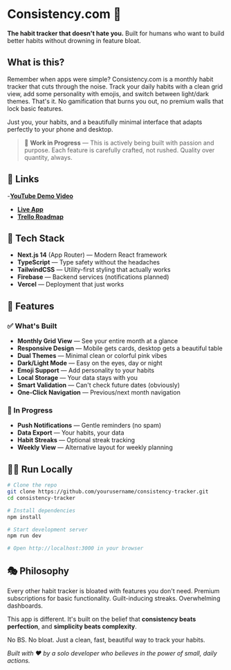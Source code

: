 # Consistency.com 🎯

**The habit tracker that doesn't hate you.** Built for humans who want to build better habits without drowning in feature bloat.

## What is this?

Remember when apps were simple? Consistency.com is a monthly habit tracker that cuts through the noise. Track your daily habits with a clean grid view, add some personality with emojis, and switch between light/dark themes. That's it. No gamification that burns you out, no premium walls that lock basic features.

Just you, your habits, and a beautifully minimal interface that adapts perfectly to your phone and desktop.

> 🚧 **Work in Progress** — This is actively being built with passion and purpose. Each feature is carefully crafted, not rushed. Quality over quantity, always.


## 🔗 Links

-**[YouTube Demo Video](https://www.youtube.com/watch?v=z7ydapMhn6Y)**
- **[Live App](https://tracker-nextjs-iqvc.vercel.app/)**
- **[Trello Roadmap](https://trello.com/b/mxGtC5fF/arch-a-track)** 

## 🔧 Tech Stack

- **Next.js 14** (App Router) — Modern React framework
- **TypeScript** — Type safety without the headaches
- **TailwindCSS** — Utility-first styling that actually works
- **Firebase** — Backend services (notifications planned)
- **Vercel** — Deployment that just works

## 🎯 Features

### ✅ What's Built
- **Monthly Grid View** — See your entire month at a glance
- **Responsive Design** — Mobile gets cards, desktop gets a beautiful table
- **Dual Themes** — Minimal clean or colorful pink vibes
- **Dark/Light Mode** — Easy on the eyes, day or night
- **Emoji Support** — Add personality to your habits
- **Local Storage** — Your data stays with you
- **Smart Validation** — Can't check future dates (obviously)
- **One-Click Navigation** — Previous/next month navigation

### 🚧 In Progress
- **Push Notifications** — Gentle reminders (no spam)
- **Data Export** — Your habits, your data
- **Habit Streaks** — Optional streak tracking
- **Weekly View** — Alternative layout for weekly planning

## 🏃‍♂️ Run Locally

```bash
# Clone the repo
git clone https://github.com/yourusername/consistency-tracker.git
cd consistency-tracker

# Install dependencies
npm install

# Start development server
npm run dev

# Open http://localhost:3000 in your browser
```


## 🎭 Philosophy

Every other habit tracker is bloated with features you don't need. Premium subscriptions for basic functionality. Guilt-inducing streaks. Overwhelming dashboards.

This app is different. It's built on the belief that **consistency beats perfection**, and **simplicity beats complexity**.

No BS. No bloat. Just a clean, fast, beautiful way to track your habits.


*Built with ❤️ by a solo developer who believes in the power of small, daily actions.*
